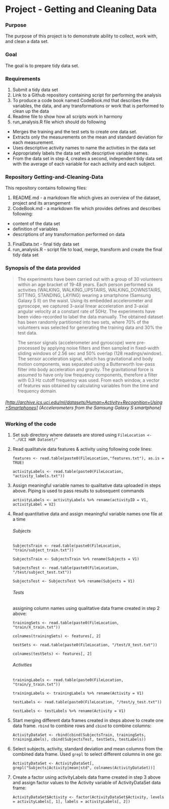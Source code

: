 
# Project - Getting and Cleaning Data

### Purpose 

  The purpose of this project is to demonstrate ability to collect, work with, and clean a data set.
  
### Goal

  The goal is to prepare tidy data set.

### Requirements

  1. Submit a tidy data set
  2. Link to a Github repository containing script for performing the analysis
  3. To produce a code book named CodeBook.md that describes the variables, the data, and any transformations or work that is performed to clean up the data 
  4. Readme file to show how all scripts work in harmony
  5. run_analysis.R file which should do following
   + Merges the training and the test sets to create one data set.
   + Extracts only the measurements on the mean and standard deviation for each measurement.
   + Uses descriptive activity names to name the activities in the data set
   + Appropriately labels the data set with descriptive variable names.
   + From the data set in step 4, creates a second, independent tidy data set with the average of each variable for each activity and each subject.
    
### Repository Getting-and-Cleaning-Data

  This repository contains following files:
  
  1. README.md - a markdown file which gives an overview of the dataset, project and its arrangement
  2. CodeBook.md - a markdown file which provides defines and describes following: 
   + content of the data set
   + definition of variables
   + descriptions of any transformation performed on data
  3. FinalData.txt - final tidy data set
  4. run_analysis.R - script file to load, merge, transform and create the final tidy data set
  
### Synopsis of the data provided

> The experiments have been carried out with a group of 30 volunteers within an age bracket of 19-48 years. Each person performed six activities (WALKING, WALKING_UPSTAIRS, WALKING_DOWNSTAIRS, SITTING, STANDING, LAYING) wearing a smartphone (Samsung Galaxy S II) on the waist. Using its embedded accelerometer and gyroscope, we captured 3-axial linear acceleration and 3-axial angular velocity at a constant rate of 50Hz. The experiments have been video-recorded to label the data manually. The obtained dataset has been randomly partitioned into two sets, where 70% of the volunteers was selected for generating the training data and 30% the test data.

> The sensor signals (accelerometer and gyroscope) were pre-processed by applying noise filters and then sampled in fixed-width sliding windows of 2.56 sec and 50% overlap (128 readings/window). The sensor acceleration signal, which has gravitational and body motion components, was separated using a Butterworth low-pass filter into body acceleration and gravity. The gravitational force is assumed to have only low frequency components, therefore a filter with 0.3 Hz cutoff frequency was used. From each window, a vector of features was obtained by calculating variables from the time and frequency domain.

###### [http://archive.ics.uci.edu/ml/datasets/Human+Activity+Recognition+Using+Smartphones] (Accelerometers from the Samsung Galaxy S smartphone)

### Working of the code

  1. Set sub directory where datasets are stored using ```FileLocation <- "./UCI HAR Dataset/" ```
  2. Read qualitatvie data features & activity using following code lines:
  
      ```features <- read.table(paste0(FileLocation,"features.txt"), as.is = TRUE)```
      
      ```activityLabels <- read.table(paste0(FileLocation, "activity_labels.txt"))```
      
  3. Assign meaningful variable names to qualitative data uploaded in steps above. Piping is used to pass results to subsequent commands
    
      ```activityLabels <- activityLabels %>% rename(activityID = V1, activityLabel = V2)```
      
  4. Read quantitative data and assign meaningful variable names one file at a time
  
      ###### Subjects
  
      ```SubjectsTrain <- read.table(paste0(FileLocation, "train/subject_train.txt"))```
      
      ```SubjectsTrain <- SubjectsTrain %>% rename(Subjects = V1)```
      
      ```SubjectsTest <- read.table(paste0(FileLocation, "/test/subject_test.txt"))```
      
      ```SubjectsTest <- SubjectsTest %>% rename(Subjects = V1)```
      
      ###### Tests
      
      assigning column names using qualitative data frame created in step 2 above:
      
      ```trainingSets <- read.table(paste0(FileLocation, "train/X_train.txt"))```
      
      ```colnames(trainingSets) <- features[, 2]```
      
      ```testSets <- read.table(paste0(FileLocation, "/test/X_test.txt"))```
      
      ```colnames(testSets) <- features[, 2]```
      
      ###### Activities
      
      ```trainingLabels <- read.table(paste0(FileLocation, "train/y_train.txt"))```
      
      ```trainingLabels <- trainingLabels %>% rename(Activity = V1)```
      
      ```testLabels <- read.table(paste0(FileLocation, "/test/y_test.txt"))```
      
      ```testLabels <- testLabels %>% rename(Activity = V1)```
      
  5. Start merging different data frames created in steps above to create one data frame. ```rbind``` to combine rows and ```cbind``` to combine columns:
  
      ```ActivityDataSet <- rbind(cbind(SubjectsTrain, trainingSets, trainingLabels), cbind(SubjectsTest, testSets, testLabels))```
      
  6. Select subjects, activity, standard deviation and mean columns from the combined data frame. Used ```grepl``` to select different columns in one go: 
    
      ```ActivityDataSet <- ActivityDataSet[, grepl("Subjects|Activity|mean|std", colnames(ActivityDataSet))]```
      
  7. Create a factor using activityLabels data frame created in step 3 above and assign factor values to the Activity variable of ActivityDataSet data frame:
  
      ```ActivityDataSet$Activity <- factor(ActivityDataSet$Activity, levels = activityLabels[, 1], labels = activityLabels[, 2])```
